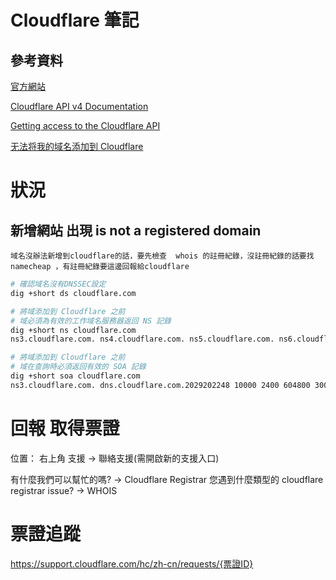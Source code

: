 # Cloudflare 筆記

## 參考資料

[官方網站](https://www.cloudflare.com/zh-tw/)

[Cloudflare API v4 Documentation](https://api.cloudflare.com/)

[Getting access to the Cloudflare API](https://developers.cloudflare.com/api/)

[无法将我的域名添加到 Cloudflare](https://support.cloudflare.com/hc/zh-cn/articles/205359838-%E6%97%A0%E6%B3%95%E5%B0%86%E6%88%91%E7%9A%84%E5%9F%9F%E5%90%8D%E6%B7%BB%E5%8A%A0%E5%88%B0-Cloudflare-)

# 狀況

## 新增網站 出現 is not a registered domain

```
域名沒辦法新增到cloudflare的話，要先檢查  whois 的註冊紀錄，沒註冊紀錄的話要找 namecheap ，有註冊紀錄要這邊回報給cloudflare
```

```bash
# 確認域名沒有DNSSEC設定
dig +short ds cloudflare.com

# 將域添加到 Cloudflare 之前
# 域必須為有效的工作域名服務器返回 NS 記錄
dig +short ns cloudflare.com
ns3.cloudflare.com. ns4.cloudflare.com. ns5.cloudflare.com. ns6.cloudflare.com. ns7.cloudflare.com.

# 將域添加到 Cloudflare 之前
# 域在查詢時必須返回有效的 SOA 記錄
dig +short soa cloudflare.com
ns3.cloudflare.com. dns.cloudflare.com.2029202248 10000 2400 604800 300
```

# 回報 取得票證

位置：
右上角 支援 -> 聯絡支援(需開啟新的支援入口)

有什麼我們可以幫忙的嗎? -> Cloudflare Registrar
您遇到什麼類型的 cloudflare registrar issue? -> WHOIS

# 票證追蹤

https://support.cloudflare.com/hc/zh-cn/requests/{票證ID}